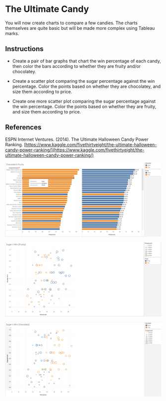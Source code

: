 # The Ultimate Candy

You will now create charts to compare a few candies. The charts themselves are quite basic but will be made more complex using Tableau marks.

## Instructions

* Create a pair of bar graphs that chart the win percentage of each candy, then color the bars according to whether they are fruity and/or chocolatey.

* Create a scatter plot comparing the sugar percentage against the win percentage. Color the points based on whether they are chocolatey, and size them according to price.

* Create one more scatter plot comparing the sugar percentage against the win percentage. Color the points based on whether they are fruity, and size them according to price.

## References

ESPN Internet Ventures. (2014). The Ultimate Halloween Candy Power Ranking. [https://www.kaggle.com/fivethirtyeight/the-ultimate-halloween-candy-power-ranking/](https://www.kaggle.com/fivethirtyeight/the-ultimate-halloween-candy-power-ranking/)



![image-20240729193815849](images/image-20240729193815849.png)

![image-20240729193844854](images/image-20240729193844854.png)

![image-20240729193900460](images/image-20240729193900460.png)



